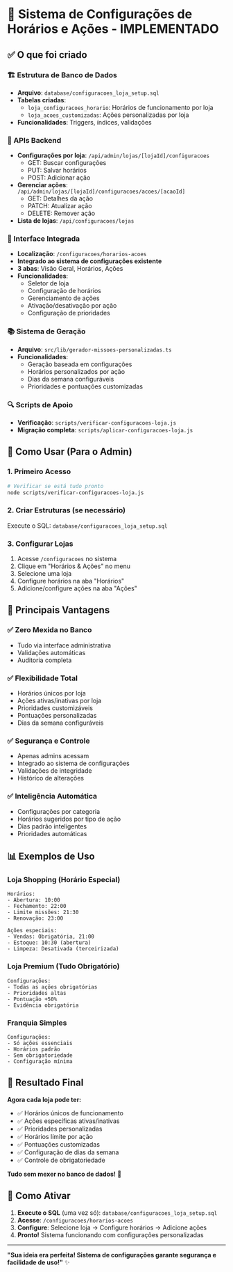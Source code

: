 # 🎯 Sistema de Configurações de Horários e Ações - IMPLEMENTADO

## ✅ O que foi criado

### 🏗️ Estrutura de Banco de Dados
- **Arquivo**: `database/configuracoes_loja_setup.sql`
- **Tabelas criadas**:
  - `loja_configuracoes_horario`: Horários de funcionamento por loja
  - `loja_acoes_customizadas`: Ações personalizadas por loja
- **Funcionalidades**: Triggers, índices, validações

### 🔧 APIs Backend
- **Configurações por loja**: `/api/admin/lojas/[lojaId]/configuracoes`
  - GET: Buscar configurações
  - PUT: Salvar horários
  - POST: Adicionar ação
- **Gerenciar ações**: `/api/admin/lojas/[lojaId]/configuracoes/acoes/[acaoId]`
  - GET: Detalhes da ação
  - PATCH: Atualizar ação
  - DELETE: Remover ação
- **Lista de lojas**: `/api/configuracoes/lojas`

### 🎨 Interface Integrada
- **Localização**: `/configuracoes/horarios-acoes`
- **Integrado ao sistema de configurações existente**
- **3 abas**: Visão Geral, Horários, Ações
- **Funcionalidades**:
  - Seletor de loja
  - Configuração de horários
  - Gerenciamento de ações
  - Ativação/desativação por ação
  - Configuração de prioridades

### 📚 Sistema de Geração
- **Arquivo**: `src/lib/gerador-missoes-personalizadas.ts`
- **Funcionalidades**:
  - Geração baseada em configurações
  - Horários personalizados por ação
  - Dias da semana configuráveis
  - Prioridades e pontuações customizadas

### 🔍 Scripts de Apoio
- **Verificação**: `scripts/verificar-configuracoes-loja.js`
- **Migração completa**: `scripts/aplicar-configuracoes-loja.js`

## 🎯 Como Usar (Para o Admin)

### 1. Primeiro Acesso
```bash
# Verificar se está tudo pronto
node scripts/verificar-configuracoes-loja.js
```

### 2. Criar Estruturas (se necessário)
Execute o SQL: `database/configuracoes_loja_setup.sql`

### 3. Configurar Lojas
1. Acesse `/configuracoes` no sistema
2. Clique em "Horários & Ações" no menu
3. Selecione uma loja
4. Configure horários na aba "Horários"
5. Adicione/configure ações na aba "Ações"

## 🔑 Principais Vantagens

### ✅ Zero Mexida no Banco
- Tudo via interface administrativa
- Validações automáticas
- Auditoria completa

### ✅ Flexibilidade Total
- Horários únicos por loja
- Ações ativas/inativas por loja
- Prioridades customizáveis
- Pontuações personalizadas
- Dias da semana configuráveis

### ✅ Segurança e Controle
- Apenas admins acessam
- Integrado ao sistema de configurações
- Validações de integridade
- Histórico de alterações

### ✅ Inteligência Automática
- Configurações por categoria
- Horários sugeridos por tipo de ação
- Dias padrão inteligentes
- Prioridades automáticas

## 📊 Exemplos de Uso

### Loja Shopping (Horário Especial)
```
Horários:
- Abertura: 10:00
- Fechamento: 22:00
- Limite missões: 21:30
- Renovação: 23:00

Ações especiais:
- Vendas: Obrigatória, 21:00
- Estoque: 10:30 (abertura)
- Limpeza: Desativada (terceirizada)
```

### Loja Premium (Tudo Obrigatório)
```
Configurações:
- Todas as ações obrigatórias
- Prioridades altas
- Pontuação +50%
- Evidência obrigatória
```

### Franquia Simples
```
Configurações:
- Só ações essenciais
- Horários padrão
- Sem obrigatoriedade
- Configuração mínima
```

## 🎉 Resultado Final

**Agora cada loja pode ter:**
- ✅ Horários únicos de funcionamento
- ✅ Ações específicas ativas/inativas
- ✅ Prioridades personalizadas
- ✅ Horários límite por ação
- ✅ Pontuações customizadas
- ✅ Configuração de dias da semana
- ✅ Controle de obrigatoriedade

**Tudo sem mexer no banco de dados!** 🎯

## 🚀 Como Ativar

1. **Execute o SQL** (uma vez só): `database/configuracoes_loja_setup.sql`
2. **Acesse**: `/configuracoes/horarios-acoes`
3. **Configure**: Selecione loja → Configure horários → Adicione ações
4. **Pronto!** Sistema funcionando com configurações personalizadas

---

**"Sua ideia era perfeita! Sistema de configurações garante segurança e facilidade de uso!"** ✨